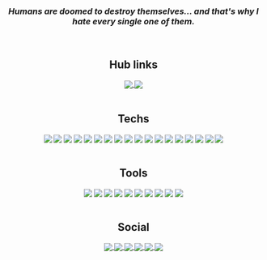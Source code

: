 _<h3 align="center">Humans are doomed to destroy themselves... and that's why I hate every single one of them.</h3>_
<br>
<div align="center">
  <h2> Hub links </h2>
  <a href=https://satanshy.com>
  <img align="center" src="https://img.shields.io/badge/satanshy-1C1C1C?style=for-the-badge&logo=kalilinux&logoColor=00FFFF"/>
  </a>
  <a href=https://fallingspirit.xyz>
  <img align="center" src="https://img.shields.io/badge/fallinspirit-1C1C1C?style=for-the-badge&logo=kalilinux&logoColor=00FFFF"/>
  </a>
</div>
<br>
<div align="center">
  <h2>Techs</h2>
<img align="center" src="https://img.shields.io/badge/HTML-1C1C1C?style=for-the-badge&logo=html5&logoColor=00FFFF"/>

<img align="center" src="https://img.shields.io/badge/css-1C1C1C?style=for-the-badge&logo=css3&logoColor=00FFFF"/>

<img align="center" src="https://img.shields.io/badge/javascript-1C1C1C?style=for-the-badge&logo=javascript&logoColor=00FFFF"/>

<img align="center" src="https://img.shields.io/badge/sass-1C1C1C?style=for-the-badge&logo=sass&logoColor=00FFFF"/>

<img align="center" src="https://img.shields.io/badge/php-1C1C1C?style=for-the-badge&logo=php&logoColor=00FFFF"/>

<img align="center" src="https://img.shields.io/badge/bootstrap-1C1C1C?style=for-the-badge&logo=bootstrap&logoColor=00FFFF"/>

<img align="center" src="https://img.shields.io/badge/python-1C1C1C?style=for-the-badge&logo=python&logoColor=00FFFF"/>

<img align="center" src="https://img.shields.io/badge/node.js-1C1C1C?style=for-the-badge&logo=node.js&logoColor=00FFFF"/>

<img align="center" src="https://img.shields.io/badge/typescript-1C1C1C?style=for-the-badge&logo=typescript&logoColor=00FFFF"/>

<img align="center" src="https://img.shields.io/badge/react-1C1C1C?style=for-the-badge&logo=react&logoColor=00FFFF"/>
  
<img align="center" src="https://img.shields.io/badge/jquery-1C1C1C?style=for-the-badge&logo=jquery&logoColor=00FFFF"/>

<img align="center" src="https://img.shields.io/badge/tailwind_css-1C1C1C?style=for-the-badge&logo=tailwindcss&logoColor=00FFFF"/>
  
<img align="center" src="https://img.shields.io/badge/styled_components-1C1C1C?style=for-the-badge&logo=styledcomponents&logoColor=00FFFF"/>

<img align="center" src="https://img.shields.io/badge/router-1C1C1C?style=for-the-badge&logo=react-router&logoColor=00FFFF"/>

<img align="center" src="https://img.shields.io/badge/mysql-1C1C1C?style=for-the-badge&logo=mysql&logoColor=00FFFF"/>

<img align="center" src="https://img.shields.io/badge/next.js-1C1C1C?style=for-the-badge&logo=next.js&logoColor=00FFFF"/>

<img align="center" src="https://img.shields.io/badge/firebase-1C1C1C?style=for-the-badge&logo=firebase&logoColor=00FFFF"/>

<img align="center" src="https://img.shields.io/badge/git-1C1C1C?style=for-the-badge&logo=git&logoColor=00FFFF"/>
</div>
<br>
<div align="center">
<h2> Tools </h2>
<img align="center" src="https://img.shields.io/badge/visual_studio-1C1C1C?style=for-the-badge&logo=visualstudio&logoColor=00FFFF"/>
<img align="center" src="https://img.shields.io/badge/figma-1C1C1C?style=for-the-badge&logo=figma&logoColor=00FFFF"/>
<img align="center" src="https://img.shields.io/badge/sublime-1C1C1C?style=for-the-badge&logo=sublimetext&logoColor=00FFFF"/>
<img align="center" src="https://img.shields.io/badge/linux-1C1C1C?style=for-the-badge&logo=linux&logoColor=00FFFF"/>
<img align="center" src="https://img.shields.io/badge/kali-1C1C1C?style=for-the-badge&logo=kalilinux&logoColor=00FFFF"/>
<img align="center" src="https://img.shields.io/badge/azure-1C1C1C?style=for-the-badge&logo=microsoft&logoColor=00FFFF"/>
<img align="center" src="https://img.shields.io/badge/aws-1C1C1C?style=for-the-badge&logo=amazon&logoColor=00FFFF"/>
<img align="center" src="https://img.shields.io/badge/vercel-1C1C1C?style=for-the-badge&logo=vercel&logoColor=00FFFF"/>
  <img align="center" src="https://img.shields.io/badge/heroku-1C1C1C?style=for-the-badge&logo=heroku&logoColor=00FFFF"/>
    <img align="center" src="https://img.shields.io/badge/replit-1C1C1C?style=for-the-badge&logo=replit&logoColor=00FFFF"/>

</div>

<br>
<h2 align="center">Social</h3>
<p align="center">
  <a href="https://instagram.com/nyc9las/">
    <img
      align="center"
      src="https://img.shields.io/badge/Instagram-1C1C1C?style=for-the-badge&logo=instagram&logoColor=00FFFF"
    />
  </a>
  <a href="https://twitter.com/nycol444z">
    <img
      align="center"
      src="https://img.shields.io/badge/Twitter-1C1C1C?style=for-the-badge&logo=twitter&logoColor=00FFFF"
    />
  </a>
  <a href="https://discordapp.com/users/484088238403878912">
    <img
      align="center"
      src="https://img.shields.io/badge/Discord-1C1C1C?style=for-the-badge&logo=discord&logoColor=00FFFF">
  </a>
  <a href="https://steamcommunity.com/id/satanking">
    <img
         align="center"
         src="https://img.shields.io/badge/Steam-1C1C1C?style=for-the-badge&logo=steam&logoColor=00FFFF"
  </a>
  <a href="https://soundcloud.com/worstxv">
    <img
      align="center"
      src="https://img.shields.io/badge/Soundcloud-1C1C1C?style=for-the-badge&logo=soundcloud&logoColor=00FFFF"
    />
  </a>
    <a href="https://br.pinterest.com/devilnotcry/_saved/">
    <img
      align="center"
      src="https://img.shields.io/badge/Pinterest-1C1C1C?style=for-the-badge&logo=pinterest&logoColor=00FFFF"
    />
  </a>
</p>

